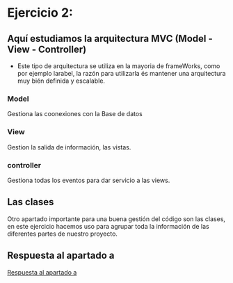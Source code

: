 
# Ejercicio 2:

## Aquí estudiamos la arquitectura MVC (Model - View - Controller)
- Este tipo de arquitectura se utiliza en la mayoria de frameWorks, como por ejemplo larabel, la razón para utilizarla és mantener una arquitectura muy bién definida y escalable.
  
### Model
Gestiona las coonexiones con la Base de datos

### View
Gestion la salida de información, las vistas.

### controller
Gestiona todas los eventos para dar servicio a las views.

## Las clases
Otro apartado importante para una buena gestión del código son las clases, en este ejercicio hacemos uso para agrupar toda la información de las diferentes partes de nuestro proyecto.

## Respuesta al apartado a

[Respuesta al apartado a](PEC2_Ej2/PEC2_Solucion_Ejercicio_2a.md)
